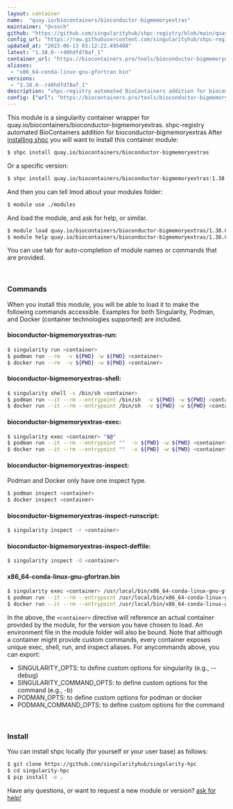 ```yaml
---
layout: container
name:  "quay.io/biocontainers/bioconductor-bigmemoryextras"
maintainer: "@vsoch"
github: "https://github.com/singularityhub/shpc-registry/blob/main/quay.io/biocontainers/bioconductor-bigmemoryextras/container.yaml"
config_url: "https://raw.githubusercontent.com/singularityhub/shpc-registry/main/quay.io/biocontainers/bioconductor-bigmemoryextras/container.yaml"
updated_at: "2023-06-13 03:12:22.495408"
latest: "1.38.0--r40hdfd78af_1"
container_url: "https://biocontainers.pro/tools/bioconductor-bigmemoryextras"
aliases:
 - "x86_64-conda-linux-gnu-gfortran.bin"
versions:
 - "1.38.0--r40hdfd78af_1"
description: "shpc-registry automated BioContainers addition for bioconductor-bigmemoryextras"
config: {"url": "https://biocontainers.pro/tools/bioconductor-bigmemoryextras", "maintainer": "@vsoch", "description": "shpc-registry automated BioContainers addition for bioconductor-bigmemoryextras", "latest": {"1.38.0--r40hdfd78af_1": "sha256:092da228d767319d21b9bf91859f45d75161db045bf3a153e53b27a48d8cba41"}, "tags": {"1.38.0--r40hdfd78af_1": "sha256:092da228d767319d21b9bf91859f45d75161db045bf3a153e53b27a48d8cba41"}, "docker": "quay.io/biocontainers/bioconductor-bigmemoryextras", "aliases": {"x86_64-conda-linux-gnu-gfortran.bin": "/usr/local/bin/x86_64-conda-linux-gnu-gfortran.bin"}}
---
```


This module is a singularity container wrapper for quay.io/biocontainers/bioconductor-bigmemoryextras.
shpc-registry automated BioContainers addition for bioconductor-bigmemoryextras
After [installing shpc](#install) you will want to install this container module:


```bash
$ shpc install quay.io/biocontainers/bioconductor-bigmemoryextras
```

Or a specific version:

```bash
$ shpc install quay.io/biocontainers/bioconductor-bigmemoryextras:1.38.0--r40hdfd78af_1
```

And then you can tell lmod about your modules folder:

```bash
$ module use ./modules
```

And load the module, and ask for help, or similar.

```bash
$ module load quay.io/biocontainers/bioconductor-bigmemoryextras/1.38.0--r40hdfd78af_1
$ module help quay.io/biocontainers/bioconductor-bigmemoryextras/1.38.0--r40hdfd78af_1
```

You can use tab for auto-completion of module names or commands that are provided.

<br>

### Commands

When you install this module, you will be able to load it to make the following commands accessible.
Examples for both Singularity, Podman, and Docker (container technologies supported) are included.

#### bioconductor-bigmemoryextras-run:

```bash
$ singularity run <container>
$ podman run --rm  -v ${PWD} -w ${PWD} <container>
$ docker run --rm  -v ${PWD} -w ${PWD} <container>
```

#### bioconductor-bigmemoryextras-shell:

```bash
$ singularity shell -s /bin/sh <container>
$ podman run --it --rm --entrypoint /bin/sh  -v ${PWD} -w ${PWD} <container>
$ docker run --it --rm --entrypoint /bin/sh  -v ${PWD} -w ${PWD} <container>
```

#### bioconductor-bigmemoryextras-exec:

```bash
$ singularity exec <container> "$@"
$ podman run --it --rm --entrypoint ""  -v ${PWD} -w ${PWD} <container> "$@"
$ docker run --it --rm --entrypoint ""  -v ${PWD} -w ${PWD} <container> "$@"
```

#### bioconductor-bigmemoryextras-inspect:

Podman and Docker only have one inspect type.

```bash
$ podman inspect <container>
$ docker inspect <container>
```

#### bioconductor-bigmemoryextras-inspect-runscript:

```bash
$ singularity inspect -r <container>
```

#### bioconductor-bigmemoryextras-inspect-deffile:

```bash
$ singularity inspect -d <container>
```


#### x86_64-conda-linux-gnu-gfortran.bin

```bash
$ singularity exec <container> /usr/local/bin/x86_64-conda-linux-gnu-gfortran.bin
$ podman run --it --rm --entrypoint /usr/local/bin/x86_64-conda-linux-gnu-gfortran.bin   -v ${PWD} -w ${PWD} <container> -c " $@"
$ docker run --it --rm --entrypoint /usr/local/bin/x86_64-conda-linux-gnu-gfortran.bin   -v ${PWD} -w ${PWD} <container> -c " $@"
```



In the above, the `<container>` directive will reference an actual container provided
by the module, for the version you have chosen to load. An environment file in the
module folder will also be bound. Note that although a container
might provide custom commands, every container exposes unique exec, shell, run, and
inspect aliases. For anycommands above, you can export:

 - SINGULARITY_OPTS: to define custom options for singularity (e.g., --debug)
 - SINGULARITY_COMMAND_OPTS: to define custom options for the command (e.g., -b)
 - PODMAN_OPTS: to define custom options for podman or docker
 - PODMAN_COMMAND_OPTS: to define custom options for the command

<br>

### Install

You can install shpc locally (for yourself or your user base) as follows:

```bash
$ git clone https://github.com/singularityhub/singularity-hpc
$ cd singularity-hpc
$ pip install -e .
```

Have any questions, or want to request a new module or version? [ask for help!](https://github.com/singularityhub/singularity-hpc/issues)